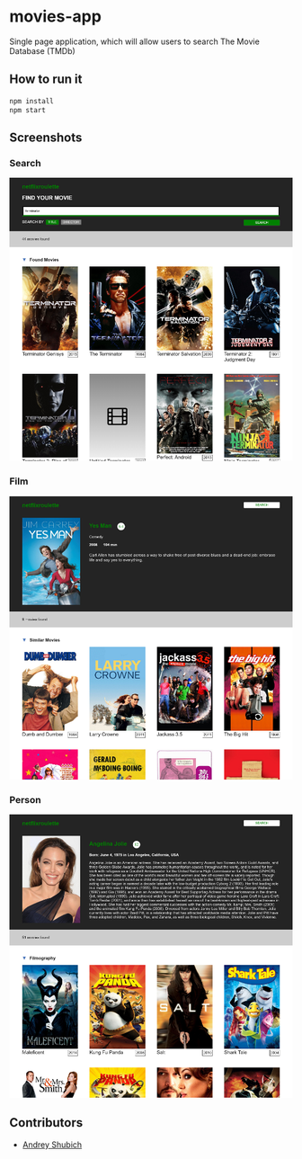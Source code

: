 # movies-app
Single page application, which will allow users to search The Movie Database (TMDb)

## How to run it
    npm install
    npm start

## Screenshots
### Search
![search](/screenshots/1.search.png)
### Film
![film](/screenshots/2.film.png)
### Person
![person](/screenshots/3.person.png)

## Contributors
* [Andrey Shubich](https://github.com/shubich)


